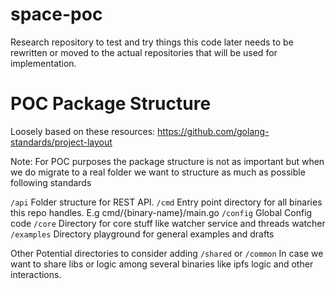# space-poc


Research repository to test and try things
this code later needs to be rewritten or moved to the actual
repositories that will be used for implementation.


# POC Package Structure
Loosely based on these resources:
https://github.com/golang-standards/project-layout


Note: For POC purposes the package structure is not as important but when we do migrate to a real folder we want to
structure as much as possible following standards  

`/api` Folder structure for REST API.
`/cmd` Entry point directory for all binaries this repo handles. E.g cmd/{binary-name}/main.go
`/config` Global Config code
`/core` Directory for core stuff like watcher service and threads watcher
`/examples` Directory playground for general examples and drafts

Other Potential directories to consider adding
`/shared` or  `/common` In case we want to share libs or logic among several binaries like 
ipfs logic and other interactions.

